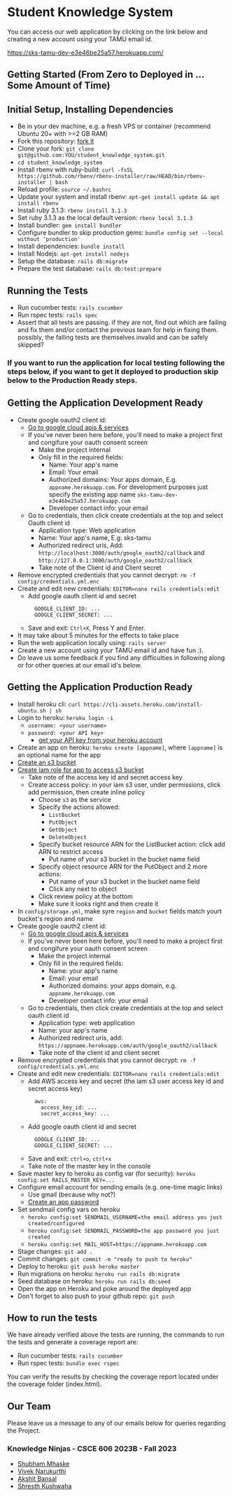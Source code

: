 # Student Knowledge System

You can access our web application by clicking on the link below and creating a new account using your TAMU email id.

https://sks-tamu-dev-e3e46be25a57.herokuapp.com/

## Getting Started (From Zero to Deployed in ... Some Amount of Time)

## Initial Setup, Installing Dependencies

* Be in your dev machine, e.g. a fresh VPS or container (recommend Ubuntu 20+ with >=2 GB RAM)
* Fork this repository: [fork it](https://github.com/philipritchey/student_knowledge_system/fork)
* Clone your fork: `git clone git@github.com:YOU/student_knowledge_system.git`
* `cd student_knowledge_system`
* Install rbenv with ruby-build: `curl -fsSL https://github.com/rbenv/rbenv-installer/raw/HEAD/bin/rbenv-installer | bash`
* Reload profile: `source ~/.bashrc`
* Update your system and install rbenv: `apt-get install update && apt install rbenv`
* Install ruby 3.1.3: `rbenv install 3.1.3`
* Set ruby 3.1.3 as the local default version: `rbenv local 3.1.3`
* Install bundler: `gem install bundler`
* Configure bundler to skip production gems: `bundle config set --local without 'production'`
* Install dependencies: `bundle install`
* Install Nodejs: `apt-get install nodejs`
* Setup the database: `rails db:migrate`
* Prepare the test database: `rails db:test:prepare`

## Running the Tests

* Run cucumber tests: `rails cucumber`
* Run rspec tests: `rails spec`
* Assert that all tests are passing.  if they are not, find out which are failing and fix them and/or contact the previous team for help in fixing them.  possibly, the failing tests are themselves invalid and can be safely skipped?

### If you want to run the application for local testing following the steps below, if you want to get it deployed to production skip below to the Production Ready steps.

## Getting the Application Development Ready

* Create google oauth2 client id:
  * [Go to google cloud apis & services](https://console.cloud.google.com/apis)
  * If you've never been here before, you'll need to make a project first and congifure your oauth consent screen
    * Make the project internal
    * Only fill in the required fields:
      * Name: Your app's name
      * Email: Your email
      * Authorized domains: Your apps domain, E.g. `appname.herokuapp.com`. For development purposes just specify the existing app name `sks-tamu-dev-e3e46be25a57.herokuapp.com`
      * Developer contact info: your email
  * Go to credentials, then click create credentials at the top and select Oauth client id
    * Application type: Web application
    * Name: Your app's name, E.g: sks-tamu
    * Authorized redirect uris, Add: `http://localhost:3000/auth/google_oauth2/callback` and `http://127.0.0.1:3000/auth/google_oauth2/callback`
    * Take note of the Client id and Client secret
* Remove encrypted credentials that you cannot decrypt: `rm -f config/credentials.yml.enc`
* Create and edit new credentials: `EDITOR=nano rails credentials:edit`
  * Add google oauth client id and secret
    ```
      GOOGLE_CLIENT_ID: ...
      GOOGLE_CLIENT_SECRET: ...
    ```
  * Save and exit: `Ctrl+X`, Press Y and Enter.
* It may take about 5 minutes for the effects to take place
* Run the web application locally using: `rails server`
* Create a new account using your TAMU email id and have fun :). 
* Do leave us some feedback if you find any difficulties in following along or for other queries at our email id's below.

## Getting the Application Production Ready

* Install heroku cli: `curl https://cli-assets.heroku.com/install-ubuntu.sh | sh`
* Login to heroku: `heroku login -i`
  * `username: <your username>`
  * `password: <your API key>`
    * [get your API key from your heroku account](https://dashboard.heroku.com/account)
* Create an app on heroku: `heroku create [appname]`, where `[appname]` is an optional name for the app
* [Create an s3 bucket](https://s3.console.aws.amazon.com/s3/buckets)
* [Create iam role for app to access s3 bucket](https://us-east-1.console.aws.amazon.com/iam/home?region=us-east-1)
  * Take note of the access key id and secret access key
  * Create access policy: in your iam s3 user, under permissions, click add permission, then create inline policy
    * Choose `s3` as the service
    * Specify the actions allowed:
      * `ListBucket`
      * `PutObject`
      * `GetObject`
      * `DeleteObject`
    * Specify bucket resource ARN for the ListBucket action: click add ARN to restrict access
      * Put name of your s3 bucket in the bucket name field
    * Specify object resource ARN for the PutObject and 2 more actions:
      * Put name of your s3 bucket in the bucket name field
      * Click any next to object
    * Click review policy at the bottom
    * Make sure it looks right and then create it
* In `config/storage.yml`, make syre `region` and `bucket` fields match yourt bucket's region and name
* Create google oauth2 client id:
  * [Go to google cloud apis & services](https://console.cloud.google.com/apis)
  * If you've never been here before, you'll need to make a project first and congifure your oauth consent screen
    * Make the project internal
    * Only fill in the required fields:
      * Name: your app's name
      * Email: your email
      * Authorized domains: your apps domain, e.g. `appname.herokuapp.com`
      * Developer contact info: your email
  * Go to credentials, then click create credentials at the top and select oauth client id
    * Application type: web application
    * Name: your app's name
    * Authorized redirect uris, add: `https://appname.herokuapp.com/auth/google_oauth2/callback`
    * Take note of the client id and client secret
* Remove encrypted credentials that you cannot decrypt: `rm -f config/credentials.yml.enc`
* Create and edit new credentials: `EDITOR=nano rails credentials:edit`
  * Add AWS access key and secret (the iam s3 user access key id and secret access key)
    ```
      aws:
        access_key_id: ...
        secret_access_key: ...
    ```
  * Add google oauth client id and secret
    ```
      GOOGLE_CLIENT_ID: ...
      GOOGLE_CLIENT_SECRET: ...
    ```
  * Save and exit: `ctrl+o`, `ctrl+x`
  * Take note of the master key in the console
* Save master key to heroku as config var (for security): `heroku config:set RAILS_MASTER_KEY=...`
* Configure email account for sending emails (e.g. one-time magic links)
  * Use gmail (because why not?)
  * [Create an app password](https://support.google.com/mail/answer/185833?hl=en)
* Set sendmail config vars on heroku
  * `heroku config:set SENDMAIL_USERNAME=the email address you just created/configured`
  * `heroku config:set SENDMAIL_PASSWORD=the app password you just created`
  * `heroku config:set MAIL_HOST=https://appname.herokuapp.com`
* Stage changes: `git add .`
* Commit changes: `git commit -m "ready to push to heroku"`
* Deploy to heroku: `git push heroku master`
* Run migrations on heroku: `heroku run rails db:migrate`
* Seed database on heroku: `heroku run rails db:seed`
* Open the app on Heroku and poke around the deployed app
* Don't forget to also push to your github repo: `git push`

## How to run the tests

We have already verified above the tests are running, the commands to run the tests and generate a coverage report are:

* Run cucumber tests: `rails cucumber`
* Run rspec tests: `bundle exec rspec`

You can verify the results by checking the coverage report located under the coverage folder (index.html).

## Our Team

Please leave us a message to any of our emails below for queries regarding the Project.

### Knowledge Ninjas - CSCE 606 2023B - Fall 2023

* [Shubham Mhaske](mailto:shubhammhaske@tamu.edu)
* [Vivek Narukurthi](mailto:vivekn@tamu.edu)
* [Akshit Bansal](mailto:akshit.bansal@tamu.edu)
* [Shresth Kushwaha](mailto:shresth.kushwaha@tamu.edu)